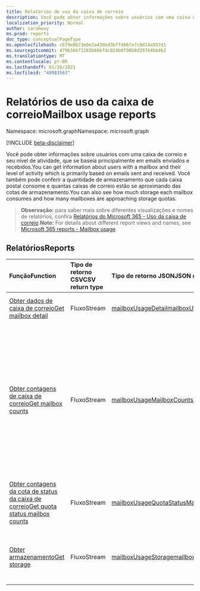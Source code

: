 ```yaml
---
title: Relatórios de uso da caixa de correio
description: Você pode obter informações sobre usuários com uma caixa de correio e seu nível de atividade, que se baseia principalmente em emails enviados e recebidos. Você também pode conferir a quantidade de armazenamento que cada caixa postal consome e quantas caixas de correio estão se aproximando das cotas de armazenamento.
localization_priority: Normal
author: sarahwxy
ms.prod: reports
doc_type: conceptualPageType
ms.openlocfilehash: c679e8b73e0e2a43ded3bffd66fe7c9d14a957d1
ms.sourcegitcommit: 479b366f3265b666fdc024b0f90b8d29764bb4b2
ms.translationtype: MT
ms.contentlocale: pt-BR
ms.lasthandoff: 01/26/2021
ms.locfileid: "49983563"
---
```

# <a name="mailbox-usage-reports"></a><span data-ttu-id="90370-104">Relatórios de uso da caixa de correio</span><span class="sxs-lookup"><span data-stu-id="90370-104">Mailbox usage reports</span></span>

<span data-ttu-id="90370-105">Namespace: microsoft.graph</span><span class="sxs-lookup"><span data-stu-id="90370-105">Namespace: microsoft.graph</span></span>

[!INCLUDE [beta-disclaimer](../../includes/beta-disclaimer.md)]

<span data-ttu-id="90370-106">Você pode obter informações sobre usuários com uma caixa de correio e seu nível de atividade, que se baseia principalmente em emails enviados e recebidos.</span><span class="sxs-lookup"><span data-stu-id="90370-106">You can get information about users with a mailbox and their level of activity which is primarily based on emails sent and received.</span></span> <span data-ttu-id="90370-107">Você também pode conferir a quantidade de armazenamento que cada caixa postal consome e quantas caixas de correio estão se aproximando das cotas de armazenamento.</span><span class="sxs-lookup"><span data-stu-id="90370-107">You can also see how much storage each mailbox consumes and how many mailboxes are approaching storage quotas.</span></span>

> <span data-ttu-id="90370-108">**Observação:** para saber mais sobre diferentes visualizações e nomes de relatórios, confira [Relatórios do Microsoft 365 - Uso da caixa de correio](https://support.office.com/client/Mailbox-usage-beffbe01-ce2d-4614-9ae5-7898868e2729).</span><span class="sxs-lookup"><span data-stu-id="90370-108">**Note:** For details about different report views and names, see [Microsoft 365 reports - Mailbox usage](https://support.office.com/client/Mailbox-usage-beffbe01-ce2d-4614-9ae5-7898868e2729).</span></span>

## <a name="reports"></a><span data-ttu-id="90370-109">Relatórios</span><span class="sxs-lookup"><span data-stu-id="90370-109">Reports</span></span>

| <span data-ttu-id="90370-110">Função</span><span class="sxs-lookup"><span data-stu-id="90370-110">Function</span></span>                                 | <span data-ttu-id="90370-111">Tipo de retorno CSV</span><span class="sxs-lookup"><span data-stu-id="90370-111">CSV return type</span></span> | <span data-ttu-id="90370-112">Tipo de retorno JSON</span><span class="sxs-lookup"><span data-stu-id="90370-112">JSON return type</span></span>                         | <span data-ttu-id="90370-113">Descrição</span><span class="sxs-lookup"><span data-stu-id="90370-113">Description</span></span>                              |
| :--------------------------------------- | :-------------- | :--------------------------------------- | ---------------------------------------- |
| [<span data-ttu-id="90370-114">Obter dados de caixa de correio</span><span class="sxs-lookup"><span data-stu-id="90370-114">Get mailbox detail</span></span>](../api/reportroot-getmailboxusagedetail.md) | <span data-ttu-id="90370-115">Fluxo</span><span class="sxs-lookup"><span data-stu-id="90370-115">Stream</span></span>          | [<span data-ttu-id="90370-116">mailboxUsageDetail</span><span class="sxs-lookup"><span data-stu-id="90370-116">mailboxUsageDetail</span></span>](../resources/mailboxusagedetail.md) | <span data-ttu-id="90370-117">Obtenha dados sobre o uso da caixa de correio.</span><span class="sxs-lookup"><span data-stu-id="90370-117">Get details about mailbox usage.</span></span>         |
| [<span data-ttu-id="90370-118">Obter contagens de caixa de correio</span><span class="sxs-lookup"><span data-stu-id="90370-118">Get mailbox counts</span></span>](../api/reportroot-getmailboxusagemailboxcounts.md) | <span data-ttu-id="90370-119">Fluxo</span><span class="sxs-lookup"><span data-stu-id="90370-119">Stream</span></span>          | [<span data-ttu-id="90370-120">mailboxUsageMailboxCounts</span><span class="sxs-lookup"><span data-stu-id="90370-120">mailboxUsageMailboxCounts</span></span>](../resources/mailboxusagemailboxcounts.md) | <span data-ttu-id="90370-121">Obtenha o número total de caixas de correio de usuários em sua organização e quantas são ativas a cada dia do período de relatório.</span><span class="sxs-lookup"><span data-stu-id="90370-121">Get the total number of user mailboxes in your organization and how many are active each day of the reporting period.</span></span> <span data-ttu-id="90370-122">Uma caixa postal é considerada ativa se o usuário enviou ou leu qualquer email.</span><span class="sxs-lookup"><span data-stu-id="90370-122">A mailbox is considered active if the user sent or read any email.</span></span> |
| [<span data-ttu-id="90370-123">Obter contagens da cota de status da caixa de correio</span><span class="sxs-lookup"><span data-stu-id="90370-123">Get quota status mailbox counts</span></span>](../api/reportroot-getmailboxusagequotastatusmailboxcounts.md) | <span data-ttu-id="90370-124">Fluxo</span><span class="sxs-lookup"><span data-stu-id="90370-124">Stream</span></span>          | [<span data-ttu-id="90370-125">mailboxUsageQuotaStatusMailboxCounts</span><span class="sxs-lookup"><span data-stu-id="90370-125">mailboxUsageQuotaStatusMailboxCounts</span></span>](../resources/mailboxusagequotastatusmailboxcounts.md) | <span data-ttu-id="90370-126">Obtenha a contagem de caixas de correio de usuário em cada categoria de cota.</span><span class="sxs-lookup"><span data-stu-id="90370-126">Get the count of user mailboxes in each quota category.</span></span> |
| [<span data-ttu-id="90370-127">Obter armazenamento</span><span class="sxs-lookup"><span data-stu-id="90370-127">Get storage</span></span>](../api/reportroot-getmailboxusagestorage.md) | <span data-ttu-id="90370-128">Fluxo</span><span class="sxs-lookup"><span data-stu-id="90370-128">Stream</span></span>          | [<span data-ttu-id="90370-129">mailboxUsageStorage</span><span class="sxs-lookup"><span data-stu-id="90370-129">mailboxUsageStorage</span></span>](../resources/mailboxusagestorage.md) | <span data-ttu-id="90370-130">Obtenha a quantidade de armazenamento usada em sua organização.</span><span class="sxs-lookup"><span data-stu-id="90370-130">Get the amount of storage used in your organization.</span></span> |


